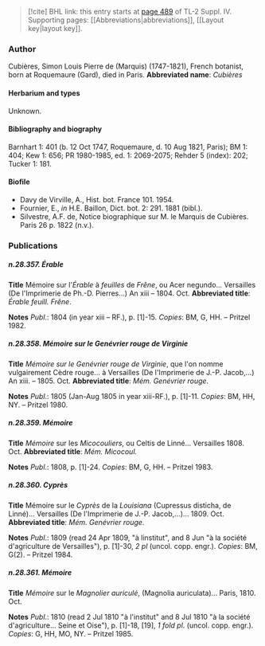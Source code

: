 > [!cite] BHL link: this entry starts at [page 489](https://www.biodiversitylibrary.org/page/33266166) of TL-2 Suppl. IV.
> Supporting pages: [[Abbreviations|abbreviations]], [[Layout key|layout key]].

### Author

Cubières, Simon Louis Pierre de (Marquis) (1747-1821), French botanist, born at Roquemaure (Gard), died in Paris. 
**Abbreviated name**: *Cubières*

#### Herbarium and types

Unknown.

#### Bibliography and biography

Barnhart 1: 401 (b. 12 Oct 1747, Roquemaure, d. 10 Aug 1821, Paris); BM 1: 404; Kew 1: 656; PR 1980-1985, ed. 1: 2069-2075; Rehder 5 (index): 202; Tucker 1: 181.

#### Biofile

- Davy de Virville, A., Hist. bot. France 101. 1954.
- Fournier, E., *in* H.E. Baillon, Dict. bot. 2: 291. 1881 (bibl.).
- Silvestre, A.F. de, Notice biographique sur M. le Marquis de Cubières. Paris 26 p. 1822 (n.v.).

### Publications

##### n.28.357. Érable

**Title**
Mémoire sur l'*Érable* à *feuilles* de *Frêne*, ou Acer negundo... Versailles (De l'Imprimerie de Ph.-D. Pierres...) An xiii – 1804. Oct.
**Abbreviated title**: *Érable feuill. Frêne*.

**Notes**
*Publ*.: 1804 (in year xiii – RF.), p. \[1\]-15. *Copies*: BM, G, HH. – Pritzel 1982.

##### n.28.358. Mémoire sur le Genévrier rouge de Virginie

**Title**
*Mémoire sur le Genévrier rouge de Virginie*, que l'on nomme vulgairement Cèdre rouge... à Versailles (De l'Imprimerie de J.-P. Jacob,...) An xiii. – 1805. Oct.
**Abbreviated title**: *Mém. Genévrier rouge*.

**Notes**
*Publ*.: 1805 (Jan-Aug 1805 in year xiii-RF.), p. \[1\]-11. *Copies*: BM, HH, NY. – Pritzel 1980.

##### n.28.359. Mémoire

**Title**
*Mémoire* sur les *Micocouliers*, ou Celtis de Linné... Versailles 1808. Oct.
**Abbreviated title**: *Mém. Micocoul.*

**Notes**
*Publ*.: 1808, p. \[1\]-24. *Copies*: BM, G, HH. – Pritzel 1983.

##### n.28.360. Cyprès

**Title**
Mémoire sur le *Cyprès* de la *Louisiana* (Cupressus disticha, de Linné)... Versailles (De l'Imprimerie de J.-P. Jacob,...)... 1809. Oct.
**Abbreviated title**: *Mém. Genévrier rouge*.

**Notes**
*Publ*.: 1809 (read 24 Apr 1809, "à linstitut", and 8 Jun "à la société d'agriculture de Versailles"), p. \[1\]-30, *2 pl* (uncol. copp. engr.). *Copies*: BM, G(2). – Pritzel 1984.

##### n.28.361. Mémoire

**Title**
*Mémoire* sur le *Magnolier auriculé*, (Magnolia auriculata)... Paris, 1810. Oct.

**Notes**
*Publ*.: 1810 (read 2 Jul 1810 "à l'institut" and 8 Jul 1810 "à la société d'agriculture... Seine et Oise"), p. \[1\]-18, \[19\], *1 fold pl*. (uncol. copp. engr.). *Copies*: G, HH, MO, NY. – Pritzel 1985.

